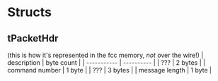 # Structs

## tPacketHdr
(this is how it's represented in the fcc memory, _not_ over the wire!)
| description | byte count |
| ----------- | ---------- |
| ??? | 2 bytes |
| command number | 1 byte |
| ??? | 3 bytes |
| message length | 1 byte |